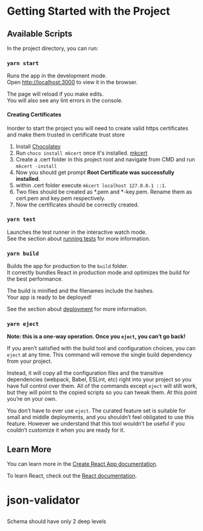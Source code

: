 # Getting Started with the Project

## Available Scripts

In the project directory, you can run:

### `yarn start`

Runs the app in the development mode.\
Open [http://localhost:3000](http://localhost:3000) to view it in the browser.

The page will reload if you make edits.\
You will also see any lint errors in the console.

#### Creating Certificates
Inorder to start the project you will need to create valid https certificates and make them trusted in certificate trust store

1. Install [Chocolatey](https://chocolatey.org/docs/installation)
2. Run `choco install mkcert` once it's installed. [mkcert](https://github.com/FiloSottile/mkcert)
3. Create a .cert folder in this project root and navigate from CMD and run `mkcert -install`
3. Now you should get prompt **Root Certificate was successfully installed**.
4. within .cert folder execute `mkcert localhost 127.0.0.1 ::1`.
5. Two files should be created as *.pem and *-key.pem. Rename them as cert.pem and key.pem respectively.
6. Now the certificates should be correctly created.

### `yarn test`

Launches the test runner in the interactive watch mode.\
See the section about [running tests](https://facebook.github.io/create-react-app/docs/running-tests) for more information.

### `yarn build`

Builds the app for production to the `build` folder.\
It correctly bundles React in production mode and optimizes the build for the best performance.

The build is minified and the filenames include the hashes.\
Your app is ready to be deployed!

See the section about [deployment](https://facebook.github.io/create-react-app/docs/deployment) for more information.

### `yarn eject`

**Note: this is a one-way operation. Once you `eject`, you can’t go back!**

If you aren’t satisfied with the build tool and configuration choices, you can `eject` at any time. This command will remove the single build dependency from your project.

Instead, it will copy all the configuration files and the transitive dependencies (webpack, Babel, ESLint, etc) right into your project so you have full control over them. All of the commands except `eject` will still work, but they will point to the copied scripts so you can tweak them. At this point you’re on your own.

You don’t have to ever use `eject`. The curated feature set is suitable for small and middle deployments, and you shouldn’t feel obligated to use this feature. However we understand that this tool wouldn’t be useful if you couldn’t customize it when you are ready for it.

## Learn More

You can learn more in the [Create React App documentation](https://facebook.github.io/create-react-app/docs/getting-started).

To learn React, check out the [React documentation](https://reactjs.org/).
# json-validator

##
Schema should have only 2 deep levels
